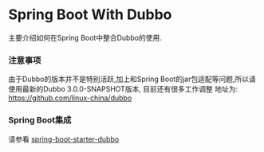 Spring Boot With Dubbo
===========================
主要介绍如何在Spring Boot中整合Dubbo的使用.

### 注意事项

由于Dubbo的版本并不是特别活跃,加上和Spring Boot的jar包适配等问题,所以请使用最新的Dubbo 3.0.0-SNAPSHOT版本, 目前还有很多工作调整
地址为: https://github.com/linux-china/dubbo 

### Spring Boot集成

请参看 [spring-boot-starter-dubbo](https://github.com/linux-china/spring-boot-dubbo/tree/master/spring-boot-starter-dubbo) 


